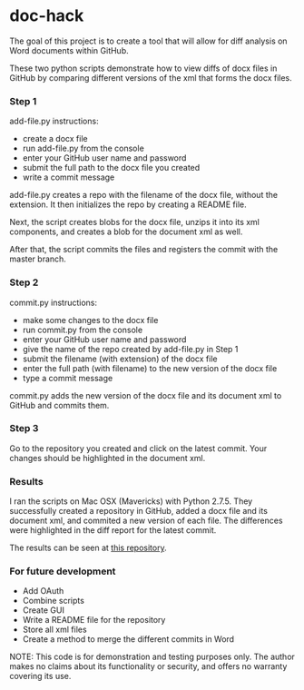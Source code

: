 doc-hack
========

The goal of this project is to create a tool that will allow for diff analysis on Word documents within GitHub.

These two python scripts demonstrate how to view diffs of docx files in GitHub by comparing different versions of the xml that forms the docx files.

### Step 1

add-file.py instructions:
- create a docx file
- run add-file.py from the console
- enter your GitHub user name and password
- submit the full path to the docx file you created
- write a commit message

add-file.py creates a repo with the filename of the docx file, without the extension.  It then initializes the repo by creating a README file.

Next, the script creates blobs for the docx file, unzips it into its xml components, and creates a blob for the document xml as well.

After that, the script commits the files and registers the commit with the master branch.

### Step 2

commit.py instructions:
- make some changes to the docx file
- run commit.py from the console
- enter your GitHub user name and password
- give the name of the repo created by add-file.py in Step 1
- submit the filename (with extension) of the docx file
- enter the full path (with filename) to the new version of the docx file
- type a commit message

commit.py adds the new version of the docx file and its document xml to GitHub and commits them.

### Step 3

Go to the repository you created and click on the latest commit.  Your changes should be highlighted in the document xml.  

### Results

I ran the scripts on Mac OSX (Mavericks) with Python 2.7.5.  They successfully created a repository in GitHub, added a docx file and its document xml, and commited a new version of each file.  The differences were highlighted in the diff report for the latest commit.

The results can be seen at [this repository](https://github.com/nat-gunner/Test).

### For future development

- Add OAuth
- Combine scripts
- Create GUI
- Write a README file for the repository
- Store all xml files
- Create a method to merge the different commits in Word

NOTE: This code is for demonstration and testing purposes only.  The author makes no claims about its functionality or security, and offers no warranty covering its use.
